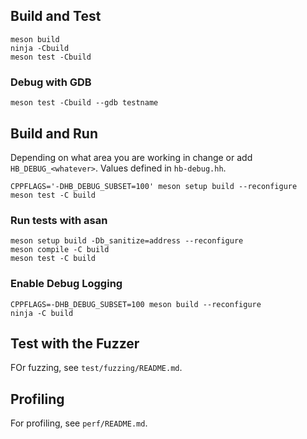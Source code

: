 ## Build and Test

```shell
meson build
ninja -Cbuild
meson test -Cbuild
```

### Debug with GDB

```shell
meson test -Cbuild --gdb testname
```

## Build and Run

Depending on what area you are working in change or add `HB_DEBUG_<whatever>`.
Values defined in `hb-debug.hh`.

```shell
CPPFLAGS='-DHB_DEBUG_SUBSET=100' meson setup build --reconfigure
meson test -C build
```

### Run tests with asan

```shell
meson setup build -Db_sanitize=address --reconfigure
meson compile -C build
meson test -C build
```

### Enable Debug Logging

```shell
CPPFLAGS=-DHB_DEBUG_SUBSET=100 meson build --reconfigure
ninja -C build
```

## Test with the Fuzzer

FOr fuzzing, see `test/fuzzing/README.md`.

## Profiling

For profiling, see `perf/README.md`.

